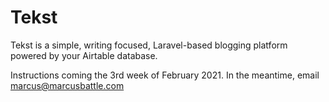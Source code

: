 # Tekst
Tekst is a simple, writing focused, Laravel-based blogging platform powered by your Airtable database.

Instructions coming the 3rd week of February 2021. In the meantime, email marcus@marcusbattle.com

